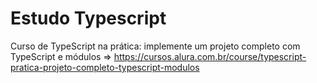 # Estudo Typescript

Curso de TypeScript na prática: implemente um projeto completo com TypeScript e módulos => https://cursos.alura.com.br/course/typescript-pratica-projeto-completo-typescript-modulos

